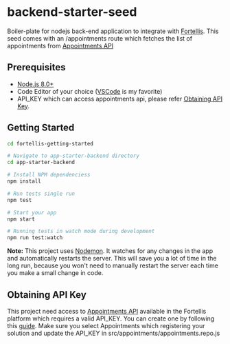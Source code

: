 backend-starter-seed
=======================

Boiler-plate for nodejs back-end application to integrate with [Fortellis](https://developer.fortellis.io/).
This seed comes with an /appointments route which fetches the list of appointments from [Appointments API](https://developer.fortellis.io/api-reference/vehicle-service/appointment-api) 

Prerequisites
-------------
- [Node.js 8.0+](http://nodejs.org)
- Code Editor of your choice ([VSCode](https://code.visualstudio.com/) is my favorite)
- API_KEY which can access appointments api, please refer [Obtaining API Key](#obtaining-api-key).

Getting Started
---------------

```bash
cd fortellis-getting-started

# Navigate to app-starter-backend directory
cd app-starter-backend

# Install NPM dependenciess
npm install

# Run tests single run
npm test

# Start your app
npm start

# Running tests in watch mode during development
npm run test:watch
```

**Note:** This project uses [Nodemon](https://github.com/remy/nodemon).
It watches for any changes in the app and automatically restarts the server. This will save you a lot of time in the long run, because you won't need to manually restart the server each time you make a small change in code.

Obtaining API Key
------------------
This project need access to [Appointments API](https://developer.fortellis.io/api-reference/vehicle-service/appointment-api) available in the Fortellis platform which requires a valid API_KEY. You can create one by following this [guide](https://community.fortellis.io/community/blog/how-can-i-try-out-api). Make sure you select Appointments which registering your solution and update the API_KEY in src/appointments/appointments.repo.js